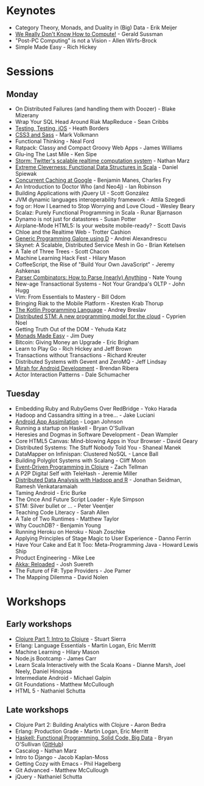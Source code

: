 # Keynotes 

* Category Theory, Monads, and Duality in (Big) Data - Erik Meijer
* [We Really Don't Know How to Compute!](https://github.com/strangeloop/2011-slides/raw/master/Sussman-WeDontKnowHowToCompute.pdf) - Gerald Sussman 
* "Post-PC Computing" is not a Vision - Allen Wirfs-Brock
* Simple Made Easy - Rich Hickey

# Sessions

## Monday 

* On Distributed Failures (and handling them with Doozer) - Blake Mizerany
* Wrap Your SQL Head Around Riak MapReduce - Sean Cribbs
* [Testing, Testing, iOS](https://github.com/strangeloop/2011-slides/raw/master/Borders-TestingiOS.pdf) - Heath Borders
* [CSS3 and Sass](http://github.com/strangeloop/2011-slides/raw/master/Volkmann-CSS3andSass.pdf) - Mark Volkmann
* Functional Thinking - Neal Ford
* Ratpack: Classy and Compact Groovy Web Apps - James Williams
* Glu-ing The Last Mile - Ken Sipe
* [Storm: Twitter's scalable realtime computation system](https://github.com/strangeloop/2011-slides/raw/master/Marz-Storm.pdf) - Nathan Marz
* [Extreme Cleverness: Functional Data Structures in Scala](http://github.com/strangeloop/2011-slides/raw/master/Spiewak-FunctionalData.pdf) - Daniel Spiewak
* [Concurrent Caching at Google](http://github.com/strangeloop/2011-slides/raw/master/ManesFry-ConcurrentCachingAtGoogle.pdf) - Benjamin Manes, Charles Fry
* An Introduction to Doctor Who (and Neo4j) - Ian Robinson
* Building Applications with jQuery UI - Scott González
* JVM dynamic languages interoperability framework - Attila Szegedi
* fog or: How I Learned to Stop Worrying and Love Cloud - Wesley Beary
* Scalaz: Purely Functional Programming in Scala - Runar Bjarnason
* Dynamo is not just for datastores - Susan Potter
* Airplane-Mode HTML5: Is your website mobile-ready? - Scott Davis
* Chloe and the Realtime Web - Trotter Cashion
* [Generic Programming Galore using D](http://github.com/strangeloop/2011-slides/raw/master/Alexandrescu-GenericProgrammingD.pdf) - Andrei Alexandrescu
* Skynet: A Scalable, Distributed Service Mesh in Go - Brian Ketelsen
* A Tale of Three Trees - Scott Chacon
* Machine Learning Hack Fest  - Hilary Mason
* CoffeeScript, the Rise of "Build Your Own JavaScript" - Jeremy Ashkenas
* [Parser Combinators: How to Parse (nearly) Anything](http://github.com/strangeloop/2011-slides/raw/master/Young-ParserCombinators.pdf) - Nate Young
* New-age Transactional Systems - Not Your Grandpa's OLTP - John Hugg
* Vim: From Essentials to Mastery - Bill Odom
* Bringing Riak to the Mobile Platform - Kresten Krab Thorup
* [The Kotlin Programming Language](http://github.com/strangeloop/2011-slides/raw/master/Breslav-Kotlin.pdf) - Andrey Breslav
* [Distributed STM: A new programming model for the cloud](http://github.com/strangeloop/2011-slides/raw/master/Noel-DistributedSTM.pdf) - Cyprien Noel
* Getting Truth Out of the DOM - Yehuda Katz
* [Monads Made Easy](http://github.com/strangeloop/2011-slides/raw/master/Duey-MonadsEasy.pdf) - Jim Duey
* Bitcoin: Giving Money an Upgrade - Eric Brigham
* Learn to Play Go - Rich Hickey and Jeff Brown
* Transactions without Transactions - Richard Kreuter
* Distributed Systems with Gevent and ZeroMQ - Jeff Lindsay
* [Mirah for Android Development](http://github.com/strangeloop/2011-slides/raw/master/Ribera-MirahAndroidDevelopment.pdf) - Brendan Ribera
* Actor Interaction Patterns - Dale Schumacher

## Tuesday

* Embedding Ruby and RubyGems Over RedBridge - Yoko Harada
* Hadoop and Cassandra sitting in a tree... - Jake Luciani
* [Android App Assimilation](http://github.com/strangeloop/2011-slides/raw/master/Johnson-AndroidAppAssimilation.pdf) - Logan Johnson
* Running a startup on Haskell - Bryan O'Sullivan
* Heresies and Dogmas in Software Development  - Dean Wampler
* Core HTML5 Canvas: Mind-blowing Apps in Your Browser - David Geary
* Distributed Systems: The Stuff Nobody Told You - Shaneal Manek
* DataMapper on Infinispan: Clustered NoSQL - Lance Ball
* Building Polyglot Systems with Scalang - Cliff Moon
* [Event-Driven Programming in Clojure](http://github.com/strangeloop/2011-slides/raw/master/Tellman-EventDrivenProgrammingInClojure.pdf) - Zach Tellman
* A P2P Digital Self with TeleHash - Jeremie Miller
* [Distributed Data Analysis with Hadoop and R](http://github.com/strangeloop/2011-slides/raw/master/Seidman-DistributedDataAnalysisHadoopR.pdf) - Jonathan Seidman, Ramesh Venkataramaiah
* Taming Android - Eric Burke
* The Once And Future Script Loader - Kyle Simpson
* STM: Silver bullet or ...  - Peter Veentjer
* Teaching Code Literacy - Sarah Allen
* A Tale of Two Runtimes - Matthew Taylor
* Why CouchDB? - Benjamin Young
* Running Heroku on Heroku - Noah Zoschke
* Applying Principles of Stage Magic to User Experience - Danno Ferrin
* Have Your Cake and Eat It Too: Meta-Programming Java - Howard Lewis Ship
* Product Engineering - Mike Lee
* [Akka: Reloaded](http://github.com/strangeloop/2011-slides/raw/master/Suereth-AkkaReloaded.pdf) - Josh Suereth
* The Future of F#: Type Providers - Joe Pamer
* The Mapping Dilemma - David Nolen

# Workshops

## Early workshops

* [Clojure Part 1: Intro to Clojure](https://github.com/strangeloop/2011-slides/raw/master/Sierra-ClojureIntro.pdf) - Stuart Sierra
* Erlang: Language Essentials - Martin Logan, Eric Merritt
* Machine Learning - Hilary Mason
* Node.js Bootcamp - James Carr
* Learn Scala Interactively with the Scala Koans - Dianne Marsh, Joel Neely, Daniel Hinojosa
* Intermediate Android - Michael Galpin
* Git Foundations - Matthew McCullough
* HTML 5 - Nathaniel Schutta

## Late workshops
         
* Clojure Part 2: Building Analytics with Clojure - Aaron Bedra
* Erlang: Production Grade - Martin Logan, Eric Merritt
* [Haskell: Functional Programming, Solid Code, Big Data](http://bos.github.com/strange-loop-2011/slides/slides.html) - Bryan O'Sullivan ([GitHub](https://github.com/bos/strange-loop-2011))
* Cascalog - Nathan Marz
* Intro to Django - Jacob Kaplan-Moss
* Getting Cozy with Emacs - Phil Hagelberg
* Git Advanced - Matthew McCullough
* jQuery - Nathaniel Schutta


